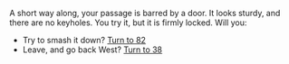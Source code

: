 A short way along, your passage is barred
by a door. It looks sturdy, and there are no
keyholes. You try it, but it is firmly locked. Will
you:

- Try to smash it down? [Turn to 82](82)
- Leave, and go back West? [Turn to 38](38)
